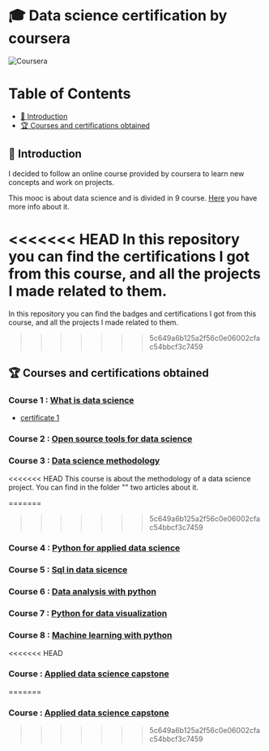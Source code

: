 # 🎓 Data science certification by coursera

![Coursera](https://www.imt.fr/wp-content/uploads/2015/09/201509_logo-Coursera.jpg)

Table of Contents
=================

  * [ 🐣 Introduction](#-introduction)
  * [ 🏆 Courses and certifications obtained](#-courses-and-certifications-obtained)

## 🐣 Introduction

I decided to follow an online course provided by coursera to learn new concepts and work on projects.

This mooc is about data science and is divided in 9 course. [Here](https://www.coursera.org/professional-certificates/ibm-data-science#courses) you have more info about it. 

<<<<<<< HEAD
In this repository you can find the certifications I got from this course, and all the projects I made related to them.
=======
In this repository you can find the badges and certifications I got from this course, and all the projects I made related to them.
>>>>>>> 5c649a6b125a2f56c0e06002cfac54bbcf3c7459


## 🏆 Courses and certifications obtained

### Course 1 : [What is data science](https://www.coursera.org/learn/what-is-datascience?specialization=ibm-data-science)

* [certificate 1](https://www.coursera.org/account/accomplishments/certificate/FEWGWQCPBH85)

### Course 2 : [Open source tools for data science](https://www.coursera.org/learn/open-source-tools-for-data-science?specialization=ibm-data-science)

### Course 3 : [Data science methodology](https://www.coursera.org/learn/data-science-methodology?specialization=ibm-data-science)

<<<<<<< HEAD
This course is about the methodology of a data science project. You can find in the folder "" two articles about it.

=======
>>>>>>> 5c649a6b125a2f56c0e06002cfac54bbcf3c7459
### Course 4 : [Python for applied data science](https://www.coursera.org/learn/python-for-applied-data-science-ai?specialization=ibm-data-science)

### Course 5 : [Sql in data sicence](https://www.coursera.org/learn/sql-data-science)

### Course 6 : [Data analysis with python](https://www.coursera.org/learn/data-analysis-with-python)

### Course 7 : [Python for data visualization](https://www.coursera.org/learn/python-for-data-visualization)

### Course 8 : [Machine learning with python](https://www.coursera.org/learn/machine-learning-with-python)

<<<<<<< HEAD
### Course  : [Applied data science capstone](https://www.coursera.org/learn/applied-data-science-capstone)
=======
### Course  : [Applied data science capstone](https://www.coursera.org/learn/applied-data-science-capstone)
>>>>>>> 5c649a6b125a2f56c0e06002cfac54bbcf3c7459
